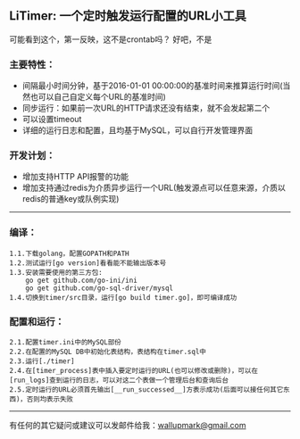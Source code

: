 LiTimer: 一个定时触发运行配置的URL小工具
-
可能看到这个，第一反映，这不是crontab吗？ 好吧，不是

### 主要特性：

* 间隔最小时间分钟，基于2016-01-01 00:00:00的基准时间来推算运行时间(当然也可以自己自定义每个URL的基准时间)
* 同步运行：如果前一次URL的HTTP请求还没有结束，就不会发起第二个
* 可以设置timeout
* 详细的运行日志和配置，且均基于MySQL，可以自行开发管理界面 

### 开发计划：

* 增加支持HTTP API报警的功能
* 增加支持通过redis为介质异步运行一个URL(触发源点可以任意来源，介质以redis的普通key或队例实现)

----
### 编译：
    1.1.下载golang，配置GOPATH和PATH
    1.2.测试运行[go version]看看能不能输出版本号
    1.3.安装需要使用的第三方包:
        go get github.com/go-ini/ini
        go get github.com/go-sql-driver/mysql
    1.4.切换到timer/src目录，运行[go build timer.go]，即可编译成功

### 配置和运行：
    2.1.配置timer.ini中的MySQL部份
    2.2.在配置的MySQL DB中初始化表结构，表结构在timer.sql中	
    2.3.运行[./timer]
    2.4.在[timer_process]表中插入要定时运行的URL(也可以修改或删除)，可以在[run_logs]查到运行的日志，可以对这二个表做一个管理后台和查询后台
    2.5.定时运行的URL必须首先输出[__run_successed__]方表示成功(后面可以接任何其它东西)，否则均表示失败

----
有任何的其它疑问或建议可以发邮件给我：wallupmark@gmail.com
